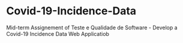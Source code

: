 # Covid-19-Incidence-Data
Mid-term Assignement of Teste e Qualidade de Software - Develop a Covid-19 Incidence Data Web Applicatiob
